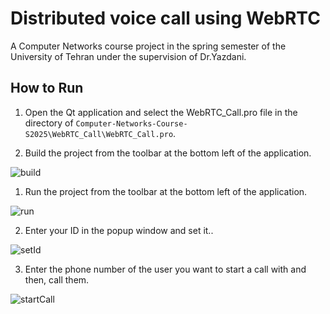 # Distributed voice call using WebRTC
A Computer Networks course project in the spring semester of the University of Tehran under the supervision of Dr.Yazdani. 

## How to Run

1. Open the Qt application and select the WebRTC_Call.pro file in the directory of `Computer-Networks-Course-S2025\WebRTC_Call\WebRTC_Call.pro`.

2. Build the project from the toolbar at the bottom left of the application.

![build](https://github.com/MobinaMhr/Computer-Networks-Course-S2025/blob/main/assets/build.png)

1. Run the project from the toolbar at the bottom left of the application.

![run](https://github.com/MobinaMhr/Computer-Networks-Course-S2025/blob/main/assets/run.png)

2. Enter your ID in the popup window and set it..

![setId](https://github.com/MobinaMhr/Computer-Networks-Course-S2025/blob/main/assets/setId.png)

3. Enter the phone number of the user you want to start a call with and then, call them.

![startCall](https://github.com/MobinaMhr/Computer-Networks-Course-S2025/blob/main/assets/startCall.png)
